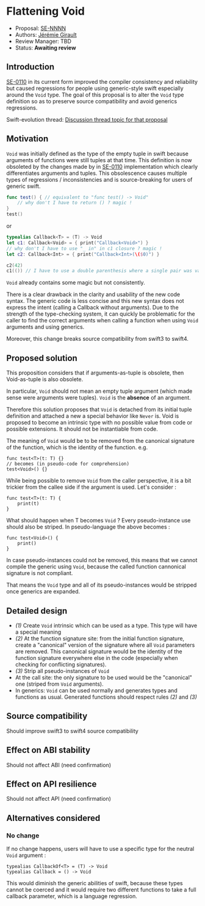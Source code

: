 # Flattening Void

* Proposal: [SE-NNNN](NNNN-flatening-void.md)
* Authors: [Jérémie Girault](https://github.com/jeremiegirault)
* Review Manager: TBD
* Status: **Awaiting review**

## Introduction

[SE-0110](https://github.com/apple/swift-evolution/blob/master/proposals/0110-distingish-single-tuple-arg.md) in its current form improved the compiler consistency and reliability but caused regressions for people using generic-style swift especially around the `Void` type.
The goal of this proposal is to alter the `Void` type definition so as to preserve source compatibility and avoid generics regressions.

Swift-evolution thread: [Discussion thread topic for that proposal](https://lists.swift.org/pipermail/swift-evolution/)

## Motivation

`Void` was initially defined as the type of the empty tuple in swift because arguments of functions were still tuples at that time. This definition is now obsoleted by the changes made by in [SE-0110](https://github.com/apple/swift-evolution/blob/master/proposals/0110-distingish-single-tuple-arg.md) implementation which clearly differentiates arguments and tuples. This obsolescence causes multiple types of regressions / inconsistencies and is source-breaking for users of generic swift.

```swift
func test() { // equivalent to "func test() -> Void"
	// why don't I have to return () ? magic !
}
test()
```

or

```swift
typealias Callback<T> = (T) -> Void
let c1: Callback<Void> = { print("Callback<Void>") } 
// why don't I have to use "_ in" in c1 closure ? magic !
let c2: Callback<Int> = { print("Callback<Int>(\($0)") }

c2(42)
c1(()) // I have to use a double parenthesis where a single pair was valid in swift3. not magic ?
```

`Void` already contains some magic but not consistently.

There is a clear drawback in the clarity and usability of the new code syntax. The generic code is less concise and this new syntax does not express the intent (calling a Callback without arguments).
Due to the strength of the type-checking system, it can quickly be problematic for the caller to find the correct arguments when calling a function when using `Void` arguments and using generics.

Moreover, this change breaks source compatibility from swift3 to swift4. 

## Proposed solution

This proposition considers that if arguments-as-tuple is obsolete, then Void-as-tuple is also obsolete.

In particular, `Void` should not mean an empty tuple argument (which made sense were arguments were tuples). `Void` is the **absence** of an argument.

Therefore this solution proposes that `Void` is detached from its initial tuple definition and attached a new a special behavior like `Never` is.
Void is proposed to become an intrinsic type with no possible value from code or possible extensions. It should not be instantiable from code.

The meaning of `Void` would be to be removed from the canonical signature of the function, which is the identity of the function. e.g.

```
func test<T>(t: T) {}
// becomes (in pseudo-code for comprehension)
test<Void>() {}
```

While being possible to remove `Void` from the caller perspective, it is a bit trickier from the callee side if the argument is used. Let's consider :

```
func test<T>(t: T) {
	print(t)
}
```

What should happen when T becomes `Void` ? Every pseudo-instance use should also be striped. In pseudo-language the above becomes :

```
func test<Void>() {
	print()
}
```

In case pseudo-instances could not be removed, this means that we cannot compile the generic using `Void`, because the called function cannonical signature is not compliant.

That means the `Void` type and all of its pseudo-instances would be stripped once generics are expanded.


## Detailed design

- *(1)* Create `Void` intrinsic which can be used as a type. This type will have a special meaning
- *(2)* At the function signature site: from the initial function signature, create a "canonical" version of the signature where all `Void` parameters are removed. This canonical signature would be the identity of the function signature everywhere else in the code (especially when checking for conflicting signatures).
- *(3)* Strip all pseudo-instances of `Void`
- At the call site: the only signature to be used would be the "canonical" one (striped from `Void` arguments).
- In generics: `Void` can be used normally and generates types and functions as usual. Generated functions should respect rules *(2)* and *(3)*

## Source compatibility

Should improve swift3 to swift4 source compatibility

## Effect on ABI stability

Should not affect ABI (need confirmation)

## Effect on API resilience

Should not affect API (need confirmation)

## Alternatives considered

### No change

If no change happens, users will have to use a specific type for the neutral `Void` argument :

```
typealias CallbackOf<T> = (T) -> Void
typealias Callback = () -> Void
```

This would diminish the generic abilities of swift, because these types cannot be coerced and it would require two different functions to take a full callback parameter, which is a language regression.

